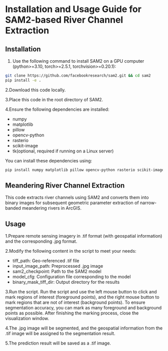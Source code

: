 # Installation and Usage Guide for SAM2-based River Channel Extraction

## Installation

1. Use the following command to install SAM2 on a GPU computer (python>=3.10, torch>=2.5.1, torchvision>=0.20.1):
```bash
git clone https://github.com/facebookresearch/sam2.git && cd sam2
pip install -e .
```

2.Download this code locally.

3.Place this code in the root directory of SAM2.

4.Ensure the following dependencies are installed:

* numpy
* matplotlib
* pillow
* opencv-python
* rasterio
* scikit-image
* tk(optional, required if running on a Linux server)

You can install these dependencies using:

```bash
pip install numpy matplotlib pillow opencv-python rasterio scikit-image
```

## Meandering River Channel Extraction
This code extracts river channels using SAM2 and converts them into binary images for subsequent geometric parameter extraction of narrow-banded meandering rivers in ArcGIS.

## Usage
1.Prepare remote sensing imagery in .tif format (with geospatial information) and the corresponding .jpg format.

2.Modify the following content in the script to meet your needs:
* tiff_path: Geo-referenced .tif file
* input_image_path: Preprocessed .jpg image
* sam2_checkpoint: Path to the SAM2 model
* model_cfg: Configuration file corresponding to the model
* binary_mask_tiff_dir: Output directory for the results

3.Run the script.
Run the script and use the left mouse button to click and mark regions of interest (foreground points), and the right mouse button to mark regions that are not of interest (background points). To ensure segmentation accuracy, you can mark as many foreground and background points as possible. After finishing the marking process, close the visualization window.
  
4.The .jpg image will be segmented, and the geospatial information from the .tif image will be assigned to the segmentation result.

5.The prediction result will be saved as a .tif image.
